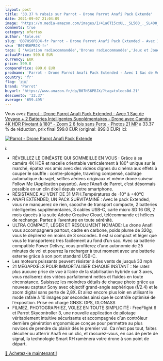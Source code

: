 ```yaml
---
layout: post
title: '33.37 % rabais sur Parrot - Drone Parrot Anafi Pack Extende'
date: 2021-09-07 21:04:09
image: 'https://m.media-amazon.com/images/I/41a6Ti5cxUL._SL500_._SL400_.jpg'
comments: true
category: ofertas
author: 'tole.es'
slug: 'B07HS6PBJX-fr Parrot - Drone Parrot Anafi Pack Extended - Avec 1 Sac de...'
sku: 'B07HS6PBJX-fr'
tags: [ 'Aviation radiocommandée','Drones radiocommandés','Jeux et Jouets','Jeux et jouets','Jouets radiocommandés','Véhicules miniatures radiocommandés','Véhicules pour enfants','parrot', ]
actualPrice: 599.0 EUR
currency: EUR
price: 599.0
comparePrice: 899.0 EUR
prodname: 'Parrot - Drone Parrot Anafi Pack Extended - Avec 1 Sac de Voyage + 2 Batteries Intelligentes Supplémentaires - Drone avec Caméra 4K HDR Pivotant à 180° - Zoom 2 8 fois sans Perte - Photos 21 MP'
country: 'fr'
flag: '🇫🇷'
brand: 'Parrot'
buyurl: 'https://www.amazon.fr/dp/B07HS6PBJX/?tag=tolees0d-21'
descuento: '33.37'
average: '659.495'
---
```


Vous avez [Parrot - Drone Parrot Anafi Pack Extended - Avec 1 Sac de Voyage + 2 Batteries Intelligentes Supplémentaires - Drone avec Caméra 4K HDR Pivotant à 180° - Zoom 2 8 fois sans Perte - Photos 21 MP](https://www.amazon.fr/dp/B07HS6PBJX/?tag=tolees0d-21)  à  33.37 % de réduction, prix final  599.0 EUR (original: 899.0 EUR) ici:

[![Parrot - Drone Parrot Anafi Pack Extende](https://m.media-amazon.com/images/I/41a6Ti5cxUL._SL500_._SL400_.jpg)](https://www.amazon.fr/dp/B07HS6PBJX/?tag=tolees0d-21)

ℹ️:

- RÉVEILLEZ LE CINÉASTE QUI SOMMEILLE EN VOUS : Grâce à sa caméra 4K HDR et nacelle orientable verticalement à 180° unique sur le marché, épatez vos amis avec des vidéos dignes du cinéma aux effets à couper le souffle : contre-plongée, traveling compensé, cadrage automatique du sujet, selfies aériens originaux et même drone suiveur Follow Me (Application payante). Avec l’Anafi de Parrot, c’est désormais possible en un clin d’œil depuis votre smartphone.
- RÉSISTANCE AU VENT DE 31 MPH.Températures de -10° à +40°C
- ANAFI EXTENDED, UN PACK SURVITAMINÉ : Avec le pack Extended, vous ne manquerez de rien, sacoche de transport compacte, 2 batteries intelligentes supplémentaires, 3 cables USB-C, carte micro SD 16 GB, 2 mois daccès à la suite Adobe Creative Cloud, télécommande et hélices de rechange. Partez à l’aventure en toute sérénité.
- ULTRA COMPACT, LÉGER ET RÉSOLUMENT NOMADE: Le drone Anafi vous accompagnera partout, cadre en carbone, poids plume de 320g, vous le déplierez en moins de 3 secondes. Il est si compact et léger que vous le transporterez très facilement au fond d’un sac. Avec sa batterie compatible Power Delivry, vous profiterez d’une autonomie de 25 minutes de vol et pourrez la recharger à tout moment avec une batterie externe grâce à son port standard USB-C.
- Les moteurs puissants peuvent résister à des vents de jusquà 33 mph
- 21 MÉGAPIXELS POUR IMMORTALISER CHAQUE INSTANT : Ne ratez plus aucune prise de vue à l’aide de la stabilisation hybride sur 3 axes, vous réaliserez des vidéos parfaitement nettes et fluides en toute circonstance. Saisissez les moindres détails de chaque photo grâce au nouveau capteur Sony avec objectif grand-angle asphérique (f/2.4) et le zoom digital sans perte de 2,8X. Et allez encore plus loin en utilisant le mode rafale à 10 images par secondes ainsi que le contrôle optimisé de l’exposition. Prise en charge GNSS: GPS, GLONASS
- FILMEZ, PHOTOGRAPHIEZ, VOLEZ EN TOUTE SIMPLICITÉ : FreeFlight 6 et Parrot Skycontroller 3, une nouvelle application de pilotage véritablement intuitive sécurisante et accompagnée d’un contrôleur dernière génération ergonomique conçue pour permettre au plus novices de prendre du plaisir dès le premier vol. Ca n’est pas tout, faites décoller ou atterrir Anafi en un clic, et rassurez-vous, en cas de perte de signal, la technologie Smart RH ramènera votre drone à son point de départ.

[🛒 Achetez-le maintenant!!](https://www.amazon.fr/dp/B07HS6PBJX/?tag=tolees0d-21)
